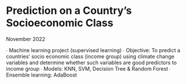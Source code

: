 
# Prediction on a Country’s Socioeconomic Class  			               
  
  November 2022
    

∙   Machine learning project (supervised learning)
∙   Objective: To predict a countries’ socio economic class (income group) using climate change 
                      variables and determine whether such variables are good predictors to income group
∙   Models: KNN, SVM, Decision Tree & Random Forest
∙   Ensemble learning: AdaBoost
